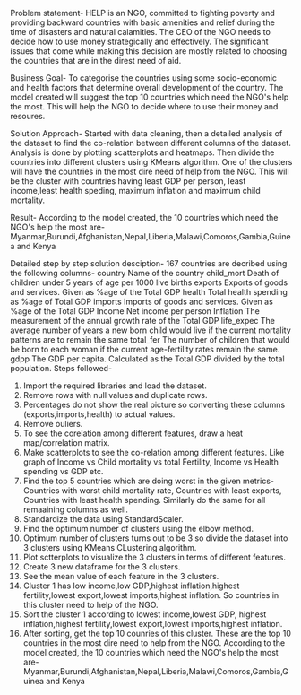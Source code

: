 Problem statement- 
HELP is an  NGO, committed to fighting poverty and providing backward countries with basic amenities and relief during the time of disasters and natural calamities. 
The CEO of the NGO needs to decide how to use money strategically and effectively. 
The significant issues that come while making this decision are mostly related to choosing the countries that are in the direst need of aid.

Business Goal-
To categorise the countries using some socio-economic and health factors that determine overall development of the country. 
The model created will suggest the top 10 countries which need the NGO's help the most. This will help the NGO to decide where to use their money and resoures.

Solution Approach- Started with data cleaning, then a detailed analysis of the dataset to find the co-relation between different columns of the dataset. Analysis is done by plotting scatterplots and heatmaps.
Then divide the countries into different clusters using KMeans algorithm. 
One of the clusters will have the countries in the most dire need of help from the NGO. This will be the cluster with countries having least GDP per person, least income,least health speding, maximum inflation and maximum child mortality.

Result- According to the model created, the 10 countries which need the NGO's help the most are-
Myanmar,Burundi,Afghanistan,Nepal,Liberia,Malawi,Comoros,Gambia,Guinea and Kenya

Detailed step by step solution desciption-
167 countries are decribed using the following columns-
country        Name of the country
child_mort   Death of children under 5 years of age per 1000 live births
exports         Exports of goods and services. Given as %age of the Total GDP
health          Total health spending as %age of Total GDP
imports        Imports of goods and services. Given as %age of the Total GDP
Income        Net income per person
Inflation      The measurement of the annual growth rate of the Total GDP
life_expec    The average number of years a new born child would live if the current mortality patterns are to remain the same
total_fer       The number of children that would be born to each woman if the current age-fertility rates remain the same.
gdpp            The GDP per capita. Calculated as the Total GDP divided by the total population.
Steps followed-
1. Import the required libraries and load the dataset.
2. Remove rows with null values and  duplicate rows.
3. Percentages do not show the real picture so converting these columns (exports,imports,health) to actual values.
4. Remove ouliers.
5. To see the corelation among different features, draw a heat map/correlation matrix.
6. Make scatterplots to see the co-relation among different features. Like graph of Income vs Child mortality vs total Fertility,  Income vs Health spending vs GDP etc.
7. Find the top 5 countries which are doing worst in the given metrics- Countries with worst child mortality rate, Countries with least exports, Countries with least health spending. 
    Similarly do the same for all remaaining columns as well.
8. Standardize the data using StandardScaler.
9. Find the optimum number of clusters using the elbow method.
10. Optimum number of clusters turns out to be 3 so divide the dataset into 3 clusters using KMeans CLustering algorithm.
11. Plot sctterplots to visualize the 3 clusters in terms of different features. 
12. Create 3 new dataframe for the 3 clusters.
13. See the mean value of each feature in the 3 clusters.
14. Cluster 1 has low income,low GDP,highest inflation,highest fertility,lowest export,lowest imports,highest inflation. 
      So countries in this cluster need to help of the NGO.
15. Sort the cluster 1 according to lowest income,lowest GDP, highest inflation,highest fertility,lowest export,lowest imports,highest inflation.
16. After sorting, get the top 10 counries of this cluster.
      These are the top 10 countries in the most dire need to help from the NGO.
According to the model created, the 10 countries which need the NGO's help the most are-
Myanmar,Burundi,Afghanistan,Nepal,Liberia,Malawi,Comoros,Gambia,Guinea and Kenya
